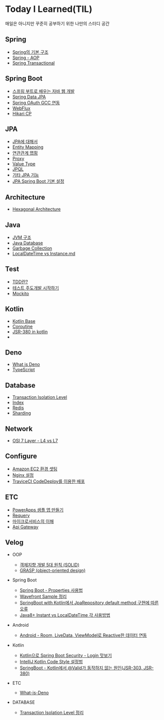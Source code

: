 
# Today I Learned(TIL)

매일은 아니지만 꾸준히 공부하기 위한 나만의 스터디 공간

<!--[TOC]: # "## Table of Contents"-->

## Spring
- [Spring의 기본 구조](Spring/Spring의%20기본%20구조.md)
- [Spring - AOP](Spring/Spring%20-%20AOP.md)
- [Spring Transactional](Spring/Spring%20Transactional.md)

## Spring Boot
- [스프링 부트로 배우는 자바 웹 개발](SpringBoot/스프링%20부트로%20배우는%20자바%20웹%20개발.md)
- [Spring Data JPA](SpringBoot/Spring%20Data%20JPA.md)
- [Spring OAuth GCC 연동](SpringBoot/Spring%20OAuth%20GCC%20연동.md)
- [WebFlux](SpringBoot/WebFlux.md)
- [Hikari CP](SpringBoot/Hikari%20CP.md)

## JPA
- [JPA에 대해서](JPA/JPA%20프로그래밍%20기본/01_JPA에%20대해서.md)
- [Entity Mapping](JPA/JPA%20프로그래밍%20기본/02_Entity%20Mapping.md)
- [연관관계 맵핑](JPA/JPA%20프로그래밍%20기본/03_연관관계%20맵핑.md)
- [Proxy](JPA/JPA%20프로그래밍%20기본/04_Proxy.md)
- [Value Type](JPA/JPA%20프로그래밍%20기본/05_Value%20Type.md)
- [JPQL](JPA/JPA%20프로그래밍%20기본/06_JPQL.md)
- [기타 JPA 기능](JPA/JPA%20프로그래밍%20기본/07_기타%20JPA%20기능.md)
- [JPA Spring Boot 기본 설정](JPA/JPA%20Spring%20Boot%20기본%20설정.md)

## Architecture
- [Hexagonal Architecture](Architecture/Hexagonal%20Architecture.md)

## Java
- [JVM 구조](Java/JVM%20구조.md)
- [Java Database](Java/Java%20Database.md)
- [Garbage Collection](Java/Garbage%20Collection.md)
- [LocalDateTime vs Instance.md](Java/LocalDateTime%20vs%20Instance.md)

## Test
- [TDD란?](Test/TDD란%3F.md)
- [테스트 주도개발 시작하기](Test/테스트%20주도개발%20시작하기.md)
- [Mockito](Test/Mockito.md)

## Kotlin
- [Kotlin Base](Kotlin/Kotlin%20Base.md)
- [Coroutine](Kotlin/Coroutine.md)
- [JSR-380 in kotlin](Kotlin/JSR-380%20in%20kotlin.md)
- 
## Deno
- [What is Deno](Deno/What%20is%20Deno.md)
- [TypeScript](Deno/TypeScript.md)

## Database
- [Transaction Isolation Level](Database/Transaction%20Isolation%20Level.md)
- [Index](Database/Index.md)
- [Redis](Database/Redis.md)
- [Sharding](Database/Sharding.md)

## Network
- [OSI 7 Layer - L4 vs L7](Network/OSI%207%20Layer%20-%20L4%20vs%20L7.md)

## Configure
- [Amazon EC2 환경 셋팅](Configure/Amazon%20EC2%20환경%20셋팅.md)
- [Nginx 설정](Configure/Nginx%20설정.md)
- [TraviceCI CodeDeploy를 이용한 배포](Configure/TraviceCI%20CodeDeploy를%20이용한%20배포.md)

## ETC
- [PowerApps 샘플 앱 만들기](ETC/PowerApps%20샘플%20앱%20만들기.md)
- [Requery](ETC/Requery.md)
- [마이크로서비스의 이해](MSA/마이크로서비스의%20이해.md)
- [Api Gateway](MSA/Api%20Gateway.md)

## Velog
- OOP
  - [객체지향 개발 5대 원칙 (SOLID)](https://velog.io/@lsb156/%EA%B0%9D%EC%B2%B4%EC%A7%80%ED%96%A5-%EA%B0%9C%EB%B0%9C-5%EB%8C%80-%EC%9B%90%EC%B9%99-SOLID)
  - [GRASP (object-oriented design)](https://velog.io/@lsb156/GRASP-object-oriented-design)

- Spring Boot
  - [Spring Boot - Properties 사용법](https://velog.io/@lsb156/Spring-Boot-Properties-Usage)
  - [Wavefront Sample 정리](https://velog.io/@lsb156/Spring-Boot-Wavefront-Sample-%EC%A0%95%EB%A6%AC)
  - [SpringBoot with Kotlin에서 JpaRepository default method 구현에 따른 오류](https://velog.io/@lsb156/SpringBoot-with-Kotlin%EC%97%90%EC%84%9C-JpaRepository-default-method-%EA%B5%AC%ED%98%84%EC%97%90-%EB%94%B0%EB%A5%B8-%EC%98%A4%EB%A5%98)
  - [Java8+ Instant vs LocalDateTime 각 사용방법](https://velog.io/@lsb156/Instant-vs-LocalDateTime)

- Android
  - [Android - Room, LiveData, ViewModel로 Reactive한 데이터 연동](https://velog.io/@lsb156/Android-Room-LiveData-ViewModel%EB%A1%9C-Reactive%ED%95%9C-%EB%8D%B0%EC%9D%B4%ED%84%B0-%EC%97%B0%EB%8F%99)

- Kotlin
  - [Kotlin으로 Spring Boot Security - Login 맛보기](https://velog.io/@lsb156/Kotlin%EC%9C%BC%EB%A1%9C-Spring-Boot-Security-Login-%EB%A7%9B%EB%B3%B4%EA%B8%B0)
  - [IntelliJ Kotlin Code Style 설정법](https://velog.io/@lsb156/IntelliJ-Kotlin-Code-Style-%EC%84%A4%EC%A0%95%EB%B2%95)
  - [SpringBoot - Kotlin에서 @Valid가 동작하지 않는 원인(JSR-303, JSR-380)](https://velog.io/@lsb156/SpringBoot-Kotlin%EC%97%90%EC%84%9C-Valid%EA%B0%80-%EB%8F%99%EC%9E%91%ED%95%98%EC%A7%80-%EC%95%8A%EB%8A%94-%EC%9B%90%EC%9D%B8JSR-303-JSR-380)
- ETC
  - [What-is-Deno](https://velog.io/@lsb156/What-is-Deno)

- DATABASE
  - [Transaction Isolation Level 정리](https://velog.io/@lsb156/Transaction-Isolation-Level)


